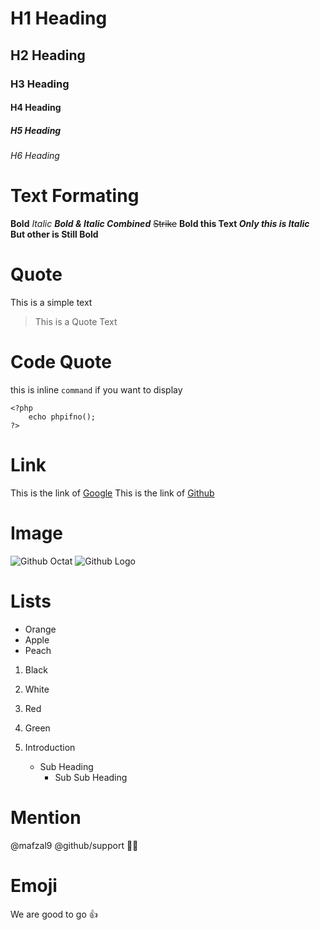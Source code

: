 # H1 Heading
## H2 Heading
### H3 Heading
#### H4 Heading
##### H5 Heading
###### H6 Heading

# Text Formating

**Bold**
*Italic*
***Bold & Italic Combined***
~~Strike~~
**Bold this Text _Only this is Italic_ But other is Still Bold**

# Quote
This is a simple text
> This is a Quote Text

# Code Quote
this is inline `command` if you want to display

```
<?php
    echo phpifno();
?>
```

# Link

This is the link of [Google](https://google.com)
This is the link of [Github](https://github.com)

# Image
![Github Octat](https://myoctocat.com/assets/images/base-octocat.svg)
![Github Logo](/image/github.bmp)


# Lists

* Orange
* Apple
* Peach

1. Black
2. White
3. Red
4. Green

1. Introduction
    * Sub Heading
        * Sub Sub Heading
        

# Mention 
@mafzal9 
@github/support :student:

# Emoji

We are good to go :+1:



